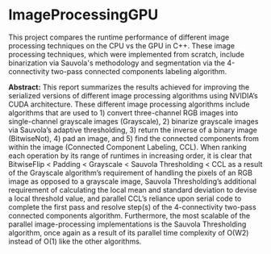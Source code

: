 # ImageProcessingGPU

This project compares the runtime performance of different image processing techniques on the CPU vs the GPU in C++. These image processing techniques, which were implemented from scratch, include binarization via Sauvola's methodology and segmentation via the 4-connectivity two-pass connected components labeling algorithm. 

**Abstract:**
This report summarizes the results achieved for
improving the serialized versions of different image processing
algorithms using NVIDIA’s CUDA architecture. These different
image processing algorithms include algorithms that are used
to 1) convert three-channel RGB images into single-channel
grayscale images (Grayscale), 2) binarize grayscale images via
Sauvola’s adaptive thresholding, 3) return the inverse of a binary
image (BitwiseNot), 4) pad an image, and 5) find the connected
components from within the image (Connected Component
Labeling, CCL). When ranking each operation by its range
of runtimes in increasing order, it is clear that BitwiseFlip
< Padding < Grayscale < Sauvola Thresholding < CCL as
a result of the Grayscale algorithm’s requirement of handling
the pixels of an RGB image as opposed to a grayscale image,
Sauvola Thresholding’s additional requirement of calculating the
local mean and standard deviation to devise a local threshold
value, and parallel CCL’s reliance upon serial code to complete
the first pass and resolve step(s) of the 4-connectivity two-pass
connected components algorithm. Furthermore, the most scalable
of the parallel image-processing implementations is the Sauvola
Thresholding algorithm, once again as a result of its parallel time
complexity of O(W2) instead of O(1) like the other algorithms.
